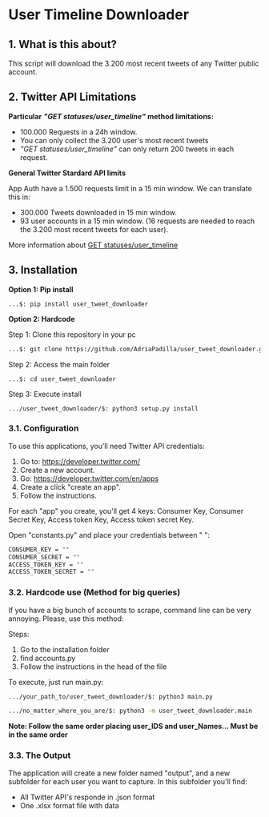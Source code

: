 # User Timeline Downloader

## 1. What is this about?

This script will download the 3.200 most recent tweets of any Twitter public account.

## 2. Twitter API Limitations 

**Particular** ***"GET statuses/user_timeline"*** **method limitations:**

+ 100.000 Requests in a 24h window.
+ You can only collect the 3.200 user's most recent tweets
+ *"GET statuses/user_timeline"* can only return 200 tweets in each request.

**General Twitter Stardard API limits**

App Auth have a 1.500 requests limit in a 15 min window.
We can translate this in:
* 300.000 Tweets downloaded in 15 min window.
* 93 user accounts in a 15 min window. (16 requests are needed to reach the 3.200 most recent tweets for each user).

More information about [GET statuses/user_timeline](https://developer.twitter.com/en/docs/tweets/timelines/api-reference/get-statuses-user_timeline "Twitter Developer Documentation")

## 3. Installation

**Option 1: Pip install**

```Terminal
...$: pip install user_tweet_downloader
````

**Option 2: Hardcode**

Step 1: Clone this repository in your pc

```bash
...$: git clone https://github.com/AdriaPadilla/user_tweet_downloader.git 
```

Step 2: Access the main folder
```
...$: cd user_tweet_downloader
```

Step 3: Execute install

```
.../user_tweet_downloader/$: python3 setup.py install

```

### 3.1. Configuration ###

To use this applications, you'll need Twitter API credentials: 


1. Go to: https://developer.twitter.com/ 
2. Create a new account.
3. Go: https://developer.twitter.com/en/apps
4. Create a click "create an app".
5. Follow the instructions.

For each "app" you create, you'll get 4 keys: Consumer Key, Consumer Secret Key, Access token Key, Access token secret Key. 

Open "constants.py" and place your credentials between " ":

```bash
CONSUMER_KEY = ""
CONSUMER_SECRET = ""
ACCESS_TOKEN_KEY = ""
ACCESS_TOKEN_SECRET = ""
```

### 3.2. Hardcode use (Method for big queries) ###

If you have a big bunch of accounts to scrape, command line can be very annoying. Please, use this method:

Steps:
1. Go to the installation folder
2. find accounts.py
3. Follow the instructions in the head of the file

To execute, just run main.py:

```bash
.../your_path_to/user_tweet_downloader/$: python3 main.py
```
```bash
.../no_matter_where_you_are/$: python3 -m user_tweet_downloader.main
```

**Note: Follow the same order placing user_IDS and user_Names... Must be in the same order**


### 3.3. The Output ###

The application will create a new folder named "output", and a new subfolder for each user you want to capture. In this subfolder you'll find:

+ All Twitter API's responde in .json format
+ One .xlsx format file with data
